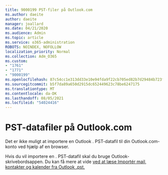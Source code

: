 ```yaml
---
title: 9000199 PST-filer på Outlook.com
ms.author: daeite
author: daeite
manager: joallard
ms.date: 04/21/2020
ms.audience: Admin
ms.topic: article
ms.service: o365-administration
ROBOTS: NOINDEX, NOFOLLOW
localization_priority: Normal
ms.collection: Adm_O365
ms.custom:
- "1761"
- "1771"
- "9000199"
ms.openlocfilehash: 87c54cc1e313dd33e10e94fda9f22cb705ed82b7d29484b723faafb64de89840
ms.sourcegitcommit: b5f7da89a650d2915dc652449623c78be6247175
ms.translationtype: MT
ms.contentlocale: da-DK
ms.lasthandoff: 08/05/2021
ms.locfileid: "54024416"
---
```

# <a name="pst-data-files-in-outlookcom"></a>PST-datafiler på Outlook.com

Det er ikke muligt at importere en Outlook . PST-datafil til din Outlook.com-konto ved hjælp af en browser.

Hvis du vil importere en . PST-datafil skal du bruge Outlook-skrivebordsappen. Du kan få mere at vide [ved at læse Importér mail, kontakter og kalender fra Outlook .pst.](https://support.office.com/article/431a8e9a-f99f-4d5f-ae48-ded54b3440ac?wt.mc_id=Office_Outlook_com_Alchemy)